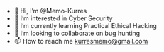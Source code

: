 - 👋 Hi, I’m @Memo-Kurres
- 👀 I’m interested in Cyber Security
- 🌱 I’m currently learning Practical Ethical Hacking
- 💞️ I’m looking to collaborate on bug hunting
- 📫 How to reach me kurresmemo@gmail.com

<!---
Memo-Kurres/Memo-Kurres is a ✨ special ✨ repository because its `README.md` (this file) appears on your GitHub profile.
You can click the Preview link to take a look at your changes.
--->
